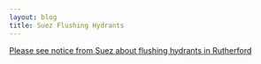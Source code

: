 ```yaml
---
layout: blog
title: Suez Flushing Hydrants 
---
```


[Please see notice from Suez about flushing hydrants in Rutherford](https://storage.googleapis.com/static.rutherford-nj.com/borough-clerk/posts/Rutherford%20Flushing%20Notice.pdf)
